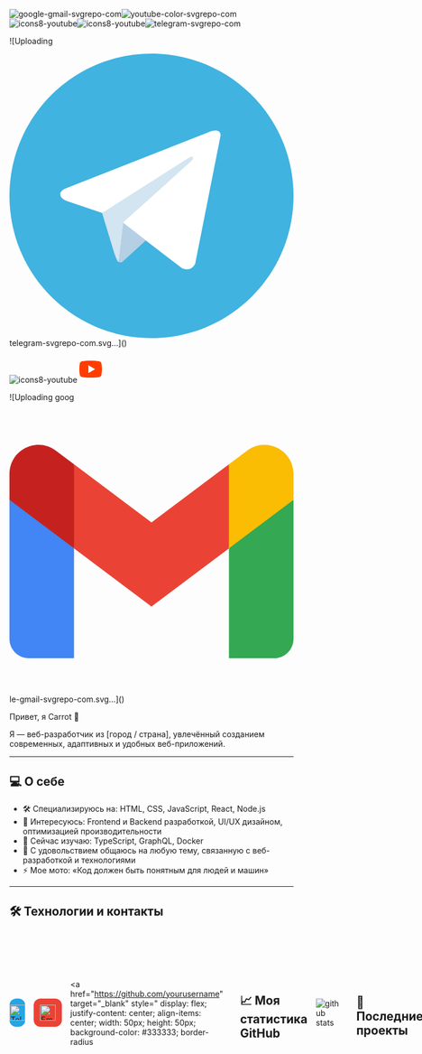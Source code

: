 ![google-gmail-svgrepo-com](https://github.com/user-attachments/assets/5cd7f2cb-c30c-4fc0-9862-329cce6f59d1)![youtube-color-svgrepo-com](https://github.com/user-attachments/assets/e2302e80-9d69-44a7-9bd2-3f662d14db47)![icons8-youtube](https://github.com/user-attachments/assets/eb0b693f-9ff8-4876-9397-7fadb40e2538)![icons8-youtube](https://github.com/user-attachments/assets/576ba7c9-a3c0-40cf-945c-c2e2e6fdf0cf)![telegram-svgrepo-com](https://github.com/user-attachments/assets/1848ea8b-9365-491e-a674-db6c950d0ed3)

![Uploading<?xml version="1.0" encoding="UTF-8" standalone="no"?>
<!-- Uploaded to: SVG Repo, www.svgrepo.com, Generator: SVG Repo Mixer Tools -->
<svg width="800px" height="800px" viewBox="0 0 256 256" version="1.1" xmlns="http://www.w3.org/2000/svg" xmlns:xlink="http://www.w3.org/1999/xlink" preserveAspectRatio="xMidYMid">
		<g>
				<path d="M128,0 C57.307,0 0,57.307 0,128 L0,128 C0,198.693 57.307,256 128,256 L128,256 C198.693,256 256,198.693 256,128 L256,128 C256,57.307 198.693,0 128,0 L128,0 Z" fill="#40B3E0">

</path>
				<path d="M190.2826,73.6308 L167.4206,188.8978 C167.4206,188.8978 164.2236,196.8918 155.4306,193.0548 L102.6726,152.6068 L83.4886,143.3348 L51.1946,132.4628 C51.1946,132.4628 46.2386,130.7048 45.7586,126.8678 C45.2796,123.0308 51.3546,120.9528 51.3546,120.9528 L179.7306,70.5928 C179.7306,70.5928 190.2826,65.9568 190.2826,73.6308" fill="#FFFFFF">

</path>
				<path d="M98.6178,187.6035 C98.6178,187.6035 97.0778,187.4595 95.1588,181.3835 C93.2408,175.3085 83.4888,143.3345 83.4888,143.3345 L161.0258,94.0945 C161.0258,94.0945 165.5028,91.3765 165.3428,94.0945 C165.3428,94.0945 166.1418,94.5735 163.7438,96.8115 C161.3458,99.0505 102.8328,151.6475 102.8328,151.6475" fill="#D2E5F1">

</path>
				<path d="M122.9015,168.1154 L102.0335,187.1414 C102.0335,187.1414 100.4025,188.3794 98.6175,187.6034 L102.6135,152.2624" fill="#B5CFE4">

</path>
		</g>
</svg> telegram-svgrepo-com.svg…]()








![icons8-youtube](https://github.com/user-attachments/assets/ee9711b5-2b9a-4eab-b498-5317ecb512d3)<svg xmlns="http://www.w3.org/2000/svg"  viewBox="0 0 48 48" width="48px" height="48px"><path fill="#FF3D00" d="M43.2,33.9c-0.4,2.1-2.1,3.7-4.2,4c-3.3,0.5-8.8,1.1-15,1.1c-6.1,0-11.6-0.6-15-1.1c-2.1-0.3-3.8-1.9-4.2-4C4.4,31.6,4,28.2,4,24c0-4.2,0.4-7.6,0.8-9.9c0.4-2.1,2.1-3.7,4.2-4C12.3,9.6,17.8,9,24,9c6.2,0,11.6,0.6,15,1.1c2.1,0.3,3.8,1.9,4.2,4c0.4,2.3,0.9,5.7,0.9,9.9C44,28.2,43.6,31.6,43.2,33.9z"/><path fill="#FFF" d="M20 31L20 17 32 24z"/></svg>


















![Uploading goog<?xml version="1.0" encoding="UTF-8"?>
<!-- Uploaded to: SVG Repo, www.svgrepo.com, Generator: SVG Repo Mixer Tools -->
<svg width="800px" height="800px" viewBox="0 -31.5 256 256" version="1.1" xmlns="http://www.w3.org/2000/svg" xmlns:xlink="http://www.w3.org/1999/xlink" preserveAspectRatio="xMidYMid">
    <g>
        <path d="M58.1818182,192.049515 L58.1818182,93.1404244 L27.5066233,65.0770089 L0,49.5040608 L0,174.59497 C0,184.253152 7.82545455,192.049515 17.4545455,192.049515 L58.1818182,192.049515 Z" fill="#4285F4">

</path>
        <path d="M197.818182,192.049515 L238.545455,192.049515 C248.203636,192.049515 256,184.224061 256,174.59497 L256,49.5040608 L224.844415,67.3422767 L197.818182,93.1404244 L197.818182,192.049515 Z" fill="#34A853">

</path>
        <polygon fill="#EA4335" points="58.1818182 93.1404244 54.0077618 54.4932827 58.1818182 17.5040608 128 69.8676972 197.818182 17.5040608 202.487488 52.4960089 197.818182 93.1404244 128 145.504061">

</polygon>
        <path d="M197.818182,17.5040608 L197.818182,93.1404244 L256,49.5040608 L256,26.2313335 C256,4.64587897 231.36,-7.65957557 214.109091,5.28587897 L197.818182,17.5040608 Z" fill="#FBBC04">

</path>
        <path d="M0,49.5040608 L26.7588051,69.5731646 L58.1818182,93.1404244 L58.1818182,17.5040608 L41.8909091,5.28587897 C24.6109091,-7.65957557 0,4.64587897 0,26.2313335 L0,49.5040608 Z" fill="#C5221F">

</path>
    </g>
</svg>le-gmail-svgrepo-com.svg…]()




















 Привет, я Carrot 👋

Я — веб-разработчик из [город / страна], увлечённый созданием современных, адаптивных и удобных веб-приложений.

---

## 💻 О себе

- 🛠️ Специализируюсь на: HTML, CSS, JavaScript, React, Node.js  
- 🚀 Интересуюсь: Frontend и Backend разработкой, UI/UX дизайном, оптимизацией производительности  
- 🌱 Сейчас изучаю: TypeScript, GraphQL, Docker  
- 💬 С удовольствием общаюсь на любую тему, связанную с веб-разработкой и технологиями  
- ⚡ Мое мото: «Код должен быть понятным для людей и машин»

---

## 🛠 Технологии и контакты
<div style="display: flex; gap: 15px; align-items: center;">
  <!-- Telegram -->
  <a href="https://t.me/yourchannel" target="_blank" style="
    display: flex;
    justify-content: center;
    align-items: center;
    width: 50px;
    height: 50px;
    background-color: #26A5E4;
    border-radius: 12px;
    text-decoration: none;
  " title="Telegram">
    <img src="https://cdn-icons-png.flaticon.com/512/2111/2111646.png" alt="Telegram" style="width: 28px; height: 28px;" />
  </a>

  <!-- Универсальная иконка почты -->
  <a href="mailto:your@email.com" style="
    display: flex;
    justify-content: center;
    align-items: center;
    width: 50px;
    height: 50px;
    background-color: #ea4335; /* красный оттенок */
    border-radius: 12px;
    text-decoration: none;
  " title="Email">
    <img src="https://cdn-icons-png.flaticon.com/512/561/561127.png" alt="Email" style="width: 28px; height: 28px;" />
  </a>

  <!-- GitHub -->
  <a href="https://github.com/yourusername" target="_blank" style="
    display: flex;
    justify-content: center;
    align-items: center;
    width: 50px;
    height: 50px;
    background-color: #333333;
    border-radius

---



## 📈 Моя статистика GitHub

![github stats](https://github-readme-stats.vercel.app/api?username=yourusername&show_icons=true&theme=radical)

---

## 📂 Последние проекты

- [Название проекта 1](https://github.com/yourusername/project1) — краткое описание  
- [Название проекта 2](https://github.com/yourusername/project2) — краткое описание  
- [Название проекта 3](https://github.com/yourusername/project3) — краткое описание

---

Спасибо за визит!  
Буду рад сотрудничеству и новым знакомствам. 😊




